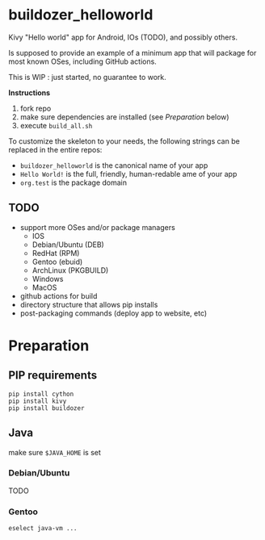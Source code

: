 # buildozer_helloworld
Kivy "Hello world" app for Android, IOs (TODO), and possibly others.

Is supposed to provide an example of a minimum app that will package for most known OSes, including GitHub actions.

This is WIP : just started, no guarantee to work.


**Instructions**

1. fork repo
2. make sure dependencies are installed (see *Preparation* below)
3. execute `build_all.sh`

To customize the skeleton to your needs, the following strings can be replaced in the entire repos:

* `buildozer_helloworld` is the canonical name of your app
* `Hello World!` is the full, friendly, human-redable ame of your app
* `org.test` is the package domain


## TODO

* support more OSes and/or package managers
    * IOS
    * Debian/Ubuntu (DEB)
    * RedHat (RPM)
    * Gentoo (ebuid)
    * ArchLinux (PKGBUILD)
    * Windows
    * MacOS
* github actions for build
* directory structure that allows pip installs
* post-packaging commands (deploy app to website, etc)


# Preparation

## PIP requirements

    pip install cython
    pip install kivy
    pip install buildozer

## Java

make sure `$JAVA_HOME` is set

### Debian/Ubuntu

TODO

### Gentoo

    eselect java-vm ...
